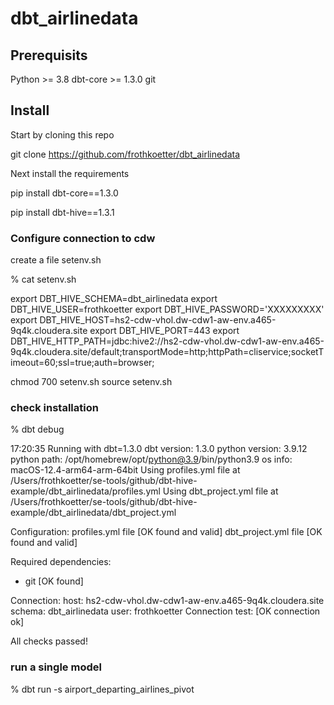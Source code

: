 # dbt_airlinedata

## Prerequisits

Python >= 3.8
dbt-core >= 1.3.0
git

## Install

Start by cloning this repo

git clone https://github.com/frothkoetter/dbt_airlinedata

Next install the requirements

pip install dbt-core==1.3.0

pip install dbt-hive==1.3.1

### Configure connection to cdw

create a file setenv.sh

% cat setenv.sh

export DBT_HIVE_SCHEMA=dbt_airlinedata
export DBT_HIVE_USER=frothkoetter
export DBT_HIVE_PASSWORD='XXXXXXXXX'
export DBT_HIVE_HOST=hs2-cdw-vhol.dw-cdw1-aw-env.a465-9q4k.cloudera.site
export DBT_HIVE_PORT=443
export DBT_HIVE_HTTP_PATH=jdbc:hive2://hs2-cdw-vhol.dw-cdw1-aw-env.a465-9q4k.cloudera.site/default;transportMode=http;httpPath=cliservice;socketTimeout=60;ssl=true;auth=browser;

chmod 700 setenv.sh
source setenv.sh


### check installation

% dbt debug

17:20:35  Running with dbt=1.3.0
dbt version: 1.3.0
python version: 3.9.12
python path: /opt/homebrew/opt/python@3.9/bin/python3.9
os info: macOS-12.4-arm64-arm-64bit
Using profiles.yml file at /Users/frothkoetter/se-tools/github/dbt-hive-example/dbt_airlinedata/profiles.yml
Using dbt_project.yml file at /Users/frothkoetter/se-tools/github/dbt-hive-example/dbt_airlinedata/dbt_project.yml

Configuration:
  profiles.yml file [OK found and valid]
  dbt_project.yml file [OK found and valid]

Required dependencies:
 - git [OK found]

Connection:
  host: hs2-cdw-vhol.dw-cdw1-aw-env.a465-9q4k.cloudera.site
  schema: dbt_airlinedata
  user: frothkoetter
  Connection test: [OK connection ok]

All checks passed!


### run a single model

% dbt run -s airport_departing_airlines_pivot
